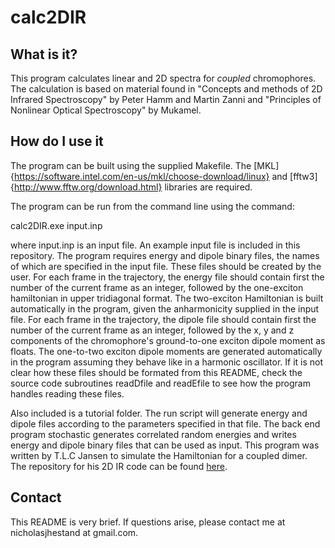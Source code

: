 # calc2DIR

## What is it?
This program calculates linear and 2D spectra for *coupled* chromophores.
The calculation is based on material found in "Concepts and methods of 2D Infrared Spectroscopy" by Peter Hamm and Martin Zanni and "Principles of Nonlinear Optical Spectroscopy" by Mukamel.

## How do I use it
The program can be built using the supplied Makefile.
The [MKL]{https://software.intel.com/en-us/mkl/choose-download/linux} and [fftw3]{http://www.fftw.org/download.html} libraries are required.

The program can be run from the command line using the command:

calc2DIR.exe input.inp

where input.inp is an input file.
An example input file is included in this repository.
The program requires energy and dipole binary files, the names of which are specified in the input file.
These files should be created by the user.
For each frame in the trajectory, the energy file should contain first the number of the current frame as an integer, followed by the one-exciton hamiltonian in upper tridiagonal format.
The two-exciton Hamiltonian is built automatically in the program, given the anharmonicity supplied in the input file.
For each frame in the trajectory, the dipole file should contain first the number of the current frame as an integer, followed by the x, y and z components of the chromophore's ground-to-one exciton dipole moment as floats.
The one-to-two exciton dipole moments are generated automatically in the program assuming they behave like in a harmonic oscillator.
If it is not clear how these files should be formated from this README, check the source code subroutines readDfile and readEfile to see how the program handles reading these files.

Also included is a tutorial folder.
The run script will generate energy and dipole files according to the parameters specified in that file.
The back end program stochastic generates correlated random energies and writes energy and dipole binary files that can be used as input.
This program was written by T.L.C Jansen to simulate the Hamiltonian for a coupled dimer.
The repository for his 2D IR code can be found [here](https://github.com/GHlacour/NISE_2015).

## Contact
This README is very brief. If questions arise, please contact me at nicholasjhestand at gmail.com.
